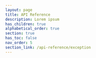 ```yaml
---
layout: page
title: API Reference
description: Lorem ipsum
has_children: true
alphabetical_order: true
section: true
has_toc: false
nav_order: 5
section_link: /api-reference/exception
---
```

